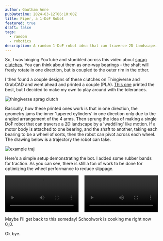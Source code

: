 ```yaml
---
author: Gautham Anne
pubDatetime: 2024-03-12T06:10:00Z
title: Piper, a 1-DoF Robot
featured: true
draft: false
tags:
  - random
  - robotics
description: A random 1-DoF robot idea that can traverse 2D landscape.
---
```


So, I was binging YouTube and stumbled across this video about <a href = "https://www.youtube.com/watch?v=0QXrFUlFbQk">sprag clutches</a>. You can think about them as one-way bearings - the shaft will freely rotate in one direction, but is coupled to the outer rim in the other.

I then found a couple designs of these clutches on Thingiverse and GrabCAD and went ahead and printed a couple (PLA). <a href = "https://www.thingiverse.com/thing:4655900/">This one</a> printed the best, but I decided to make my own to play around with the tolerances.

![thingiverse sprag clutch](@assets/images/piper-1DoF/sprag.png)

Basically, how these printed ones work is that in one direction, the geometry jams the inner 'tapered cylinders' in one direction only due to the angled arrangement of the 4 arms. Then sprung the idea of making a single DoF robot that can traverse a 2D landscape by a 'waddling' like motion. If a motor body is attached to one bearing, and the shaft to another, taking each bearing to be a wheel of sorts, then the robot can pivot across each wheel. The drawing below is a trajectory the robot can take.

![example traj](@assets/images/piper-1DoF/traj.png)

Here's a simple setup demonstrating the bot. I added some rubber bands for traction. As you can see, there is still a ton of work to be done for optimizing the wheel performance to reduce slippage.

<div style="display: flex; justify-content: space-between; gap: 20px;">
    <div style="flex: 1;">
      <video controls width="100%">
        <source src="/files/piper-1DoF/left-pivot.mp4" type="video/mp4" />
        Your browser does not support the video tag.
      </video>
    </div>
    <div style="flex: 1;">
      <video controls width="100%">
        <source src="/files/piper-1DoF/right-pivot.mp4" type="video/mp4" />
        Your browser does not support the video tag.
      </video>
    </div>
  </div>

Maybe I'll get back to this someday! Schoolwork is cooking me right now 0_0.

Ok bye.

